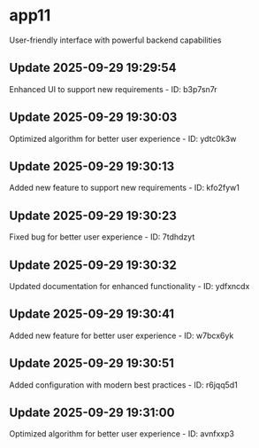 # app11
User-friendly interface with powerful backend capabilities

## Update 2025-09-29 19:29:54
Enhanced UI to support new requirements - ID: b3p7sn7r


## Update 2025-09-29 19:30:03
Optimized algorithm for better user experience - ID: ydtc0k3w


## Update 2025-09-29 19:30:13
Added new feature to support new requirements - ID: kfo2fyw1


## Update 2025-09-29 19:30:23
Fixed bug for better user experience - ID: 7tdhdzyt


## Update 2025-09-29 19:30:32
Updated documentation for enhanced functionality - ID: ydfxncdx


## Update 2025-09-29 19:30:41
Added new feature for better user experience - ID: w7bcx6yk


## Update 2025-09-29 19:30:51
Added configuration with modern best practices - ID: r6jqq5d1


## Update 2025-09-29 19:31:00
Optimized algorithm for better user experience - ID: avnfxxp3

